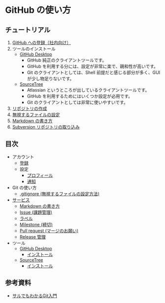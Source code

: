 # GitHub の使い方


## チュートリアル
1. [GitHub への登録（社内向け）](./Account/Register/Miharu.md)
1. ツールのインストール
    * [GitHub Desktop](./Tool/GitHubDesktop/Install/README.md)
        * GitHub 純正のクライアントツールです。
        * GitHub を利用する分には、設定が非常に楽で、親和性が高いです。
        * Git のクライアントとしては、Shell 前提だと感じる部分が多く、GUI が少し物足りないです。
    * [SourceTree](./Tool/SourceTree/Install/README.md)
        * Atlassian というところが出しているクライアントツールです。
        * GitHub を利用するためにはいくつか設定が必用です。
        * Git のクライアントとしては非常に使いやすいです。
1. [リポジトリの作成](./Service/Repository/Create/README.md)
1. [無視するファイルの設定](./Git/GitIgnore/README.md)
1. [Markdown の書き方](./Service/Markdown/README.md)
1. [Subversion リポジトリの取り込み](./Git/Subversion/Import/README.md)



## 目次
* アカウント
    * [登録](./Account/Register/README.md)
    * 設定
        * [プロフィール](./Account/Setting/Profile/README.md)
        * [通知](./Account/Setting/NotificationCenter/README.md)
* Git の使い方
    * [.gitignore (無視するファイルの設定方法)](./Git/GitIgnore/README.md)
* [サービス](./Service/README.md)
    * [Markdown の書き方](./Service/Markdown/README.md)
    * [Issue (課題管理)](./Service/Issue/README.md)
    * [ラベル](./Service/Label/README.md)
    * [Milestone (締切)](./Service/Milestone/README.md)
    * [Pull request (マージのお願い)](./Service/Pull-request/README.md)
    * [Release 管理](./Service/Release/README.md)
* ツール
    * [GitHub Desktop](./Tool/GitHubDesktop/README.md)
        * [インストール](./Tool/GitHubDesktop/Install/README.md)
    * [SourceTree](./Tool/SourceTree/README.md)
        * [インストール](./Tool/SourceTree/Install/README.md)



## 参考資料
* [サルでもわかるGit入門](http://www.backlog.jp/git-guide/)
